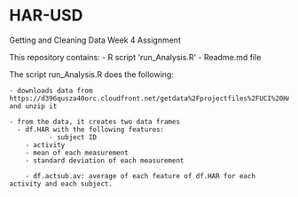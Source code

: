 # HAR-USD
Getting and Cleaning Data Week 4 Assignment


This repository contains:
	- R script 'run_Analysis.R'
	- Readme.md file


The script run_Analysis.R does the following:

	- downloads data from https://d396qusza40orc.cloudfront.net/getdata%2Fprojectfiles%2FUCI%20HAR%20Dataset.zip and unzip it
	
	- from the data, it creates two data frames
      - df.HAR with the following features:
			  - subject ID 
        - activity
        - mean of each measurement
        - standard deviation of each measurement

	    - df.actsub.av: average of each feature of df.HAR for each activity and each subject.
	
